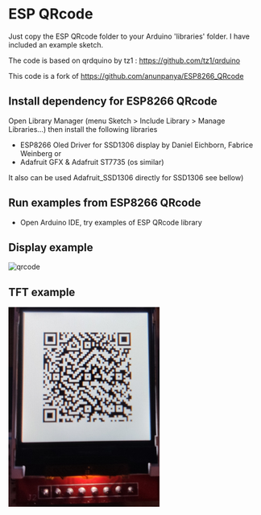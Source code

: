 # ESP QRcode

Just copy the ESP QRcode folder to your Arduino 'libraries' folder. I have included an example sketch.

The code is based on qrdquino by tz1 : https://github.com/tz1/qrduino

This code is a fork of https://github.com/anunpanya/ESP8266_QRcode

## Install dependency for ESP8266 QRcode
Open Library Manager (menu Sketch > Include Library > Manage Libraries…) then install the following libraries
- ESP8266 Oled Driver for SSD1306 display by Daniel Eichborn, Fabrice Weinberg or
- Adafruit GFX & Adafruit ST7735 (os similar)

It also can be used Adafruit_SSD1306 directly for SSD1306 see bellow)

## Run examples from ESP8266 QRcode
- Open Arduino IDE, try examples of ESP QRcode library

## Display example
![qrcode](src/img/qrcode.JPG?raw=true)

## TFT example
![qrcode](src/img/tftqr.jpg?raw=true)
